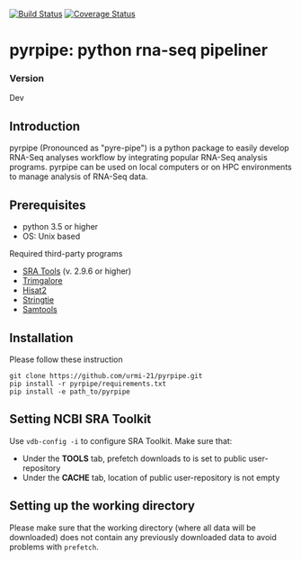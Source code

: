 [![Build Status](https://travis-ci.org/urmi-21/pyrpipe.svg?branch=master)](https://travis-ci.org/urmi-21/pyrpipe)
[![Coverage Status](https://coveralls.io/repos/github/urmi-21/pyrpipe/badge.svg?branch=master)](https://coveralls.io/github/urmi-21/pyrpipe?branch=master)

# pyrpipe: python rna-seq pipeliner

### Version
Dev

## Introduction
pyrpipe (Pronounced as "pyre-pipe") is a python package to easily develop RNA-Seq analyses workflow by integrating popular RNA-Seq analysis programs.
pyrpipe can be used on local computers or on HPC environments to manage analysis of RNA-Seq data.


## Prerequisites
* python 3.5 or higher
* OS: Unix based

Required third-party programs

* [SRA Tools](https://github.com/ncbi/sra-tools) (v. 2.9.6 or higher)
* [Trimgalore](https://github.com/FelixKrueger/TrimGalore)
* [Hisat2](https://ccb.jhu.edu/software/hisat2/index.shtml)
* [Stringtie](https://github.com/gpertea/stringtie)
* [Samtools](https://github.com/samtools/samtools)





## Installation
Please follow these instruction 
```
git clone https://github.com/urmi-21/pyrpipe.git
pip install -r pyrpipe/requirements.txt
pip install -e path_to/pyrpipe
```

## Setting NCBI SRA Toolkit
Use  ```vdb-config -i``` to configure SRA Toolkit. Make sure that:
* Under the **TOOLS** tab, prefetch downloads to is set to public user-repository
* Under the **CACHE** tab, location of public user-repository is not empty

## Setting up the working directory
Please make sure that the working directory (where all data will be downloaded) does not contain any previously downloaded data to avoid problems with ```prefetch```.